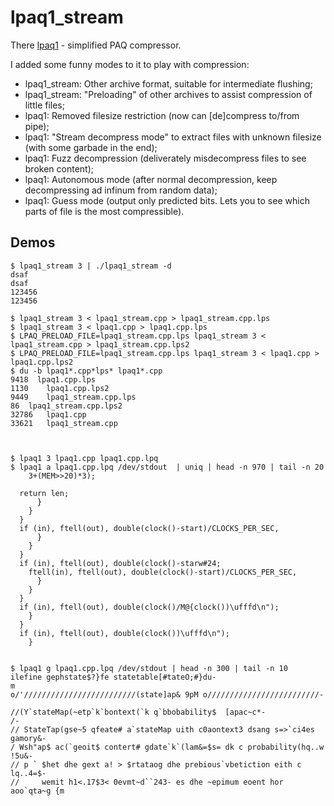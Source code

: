 lpaq1_stream
============

There [lpaq1](http://encode.ru/threads/874-lpaq1-is-here) - simplified PAQ compressor.

I added some funny modes to it to play with compression:

* lpaq1_stream: Other archive format, suitable for intermediate flushing;
* lpaq1_stream: "Preloading" of other archives to assist compression of little files;
* lpaq1: Removed filesize restriction (now can [de]compress to/from pipe);
* lpaq1: "Stream decompress mode" to extract files with unknown filesize (with some garbade in the end);
* lpaq1: Fuzz decompression (deliverately misdecompress files to see broken content);
* lpaq1: Autonomous mode (after normal decompression, keep decompressing ad infinum from random data);
* lpaq1: Guess mode (output only predicted bits. Lets you to see which parts of file is the most compressible).

Demos
---

```
$ lpaq1_stream 3 | ./lpaq1_stream -d
dsaf
dsaf
123456
123456

$ lpaq1_stream 3 < lpaq1_stream.cpp > lpaq1_stream.cpp.lps
$ lpaq1_stream 3 < lpaq1.cpp > lpaq1.cpp.lps
$ LPAQ_PRELOAD_FILE=lpaq1_stream.cpp.lps lpaq1_stream 3 < lpaq1_stream.cpp > lpaq1_stream.cpp.lps2
$ LPAQ_PRELOAD_FILE=lpaq1_stream.cpp.lps lpaq1_stream 3 < lpaq1.cpp > lpaq1.cpp.lps2
$ du -b lpaq1*.cpp*lps* lpaq1*.cpp
9418  lpaq1.cpp.lps
1130	lpaq1.cpp.lps2
9449	lpaq1_stream.cpp.lps
86	lpaq1_stream.cpp.lps2
32786	lpaq1.cpp
33621	lpaq1_stream.cpp



$ lpaq1 3 lpaq1.cpp lpaq1.cpp.lpq
$ lpaq1 a lpaq1.cpp.lpq /dev/stdout  | uniq | head -n 970 | tail -n 20
    3+(MEM>>20)*3);

  return len;
      }
    }
  }
  if (in), ftell(out), double(clock()-start)/CLOCKS_PER_SEC, 
      }
    }
  }
  if (in), ftell(out), double(clock()-starw#24;
    ftell(in), ftell(out), double(clock()-start)/CLOCKS_PER_SEC, 
      }
    }
  }
  if (in), ftell(out), double(clock()/M@{clock())\ufffd\n");
    }
  }
  if (in), ftell(out), double(clock())\ufffd\n");
    }
    
    
$ lpaq1 g lpaq1.cpp.lpq /dev/stdout | head -n 300 | tail -n 10
ilefine gephstate$?}fe statetable[#tateO;#}du-
m
o/'/////////////////////////(state]ap& 9pM o/////////////////////////-

//(Y`stateMap(~etp`k`bontext(`k q`bbobability$  [apac~c*-
/-
// StateTap(gse~5 qfeate# a`stateMap uith c0aontext3 dsang s=>`ci4es gamory&-
/ Wsh"ap$ ac(`geoit$ contert# gdate`k`(lam&=$s= dk c probability(hq..w !5u&-
// p ` $het dhe gext a! > $rtataog dhe prebious`vbetiction eith c lq..4=$-
//     wemit h1<.17$3< 0evmt~d``243- es dhe ~epimum eoent hor aoo`qta~g {m
```